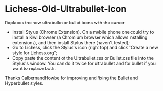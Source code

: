 # Lichess-Old-Ultrabullet-Icon
Replaces the new ultrabullet or bullet icons with the cursor


- Install Stylus (Chrome Extension). On a mobile phone one could try to install a Kiwi browser (a Chromium browser which allows installing extensions), and then install Stylus there (haven't tested); 
- Go to Lichess, click the Stylus's icon (right top) and click "Create a new style for Lichess.org";
- Copy paste the content of the Ultrabullet.css or Bullet.css file into the Stylus's window. You can do it twice for ultrabullet and for bullet if you want to replace both.

Thanks CalbernandHowbe for improving and fixing the Bullet and Hyperbullet styles.

